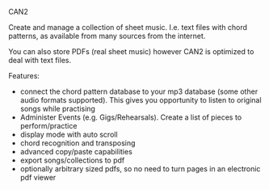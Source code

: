CAN2

Create and manage a collection of sheet music. I.e. text files with chord patterns, as available from many sources from the internet.

You can also store PDFs (real sheet music) however CAN2 is optimized to deal with text files.

Features:

- connect the chord pattern database to your mp3 database (some other audio formats supported). This gives you opportunity to
 listen to original songs while practising
- Administer Events (e.g. Gigs/Rehearsals). Create a list of pieces to perform/practice
- display mode with auto scroll
- chord recognition and transposing
- advanced copy/paste capabilities
- export songs/collections to pdf
- optionally arbitrary sized pdfs, so no need to turn pages in an electronic pdf viewer
